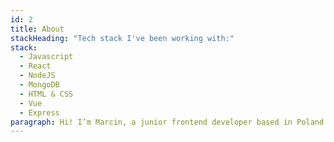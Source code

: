 ```yaml
---
id: 2
title: About
stackHeading: "Tech stack I've been working with:"
stack:
  - Javascript
  - React
  - NodeJS
  - MongoDB
  - HTML & CSS
  - Vue
  - Express
paragraph: Hi! I’m Marcin, a junior frontend developer based in Poland currently looking for full time job in Rzeszów or Kraków. Most of the projects in portfolio are personal, but I do have some commercial experience with building landing pages.
---
```

